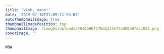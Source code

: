 ```yaml
---
title: 'Vish, mano!'
date: '2019-07-10T21:09:11-03:00'
autoThumbnailImage: true
thumbnailImagePosition: top
thumbnailImage: /images/uploads/4016b967576d1315e73ad00a97ec1651.png
coverImage: ''
---
```

```
WOW
```
